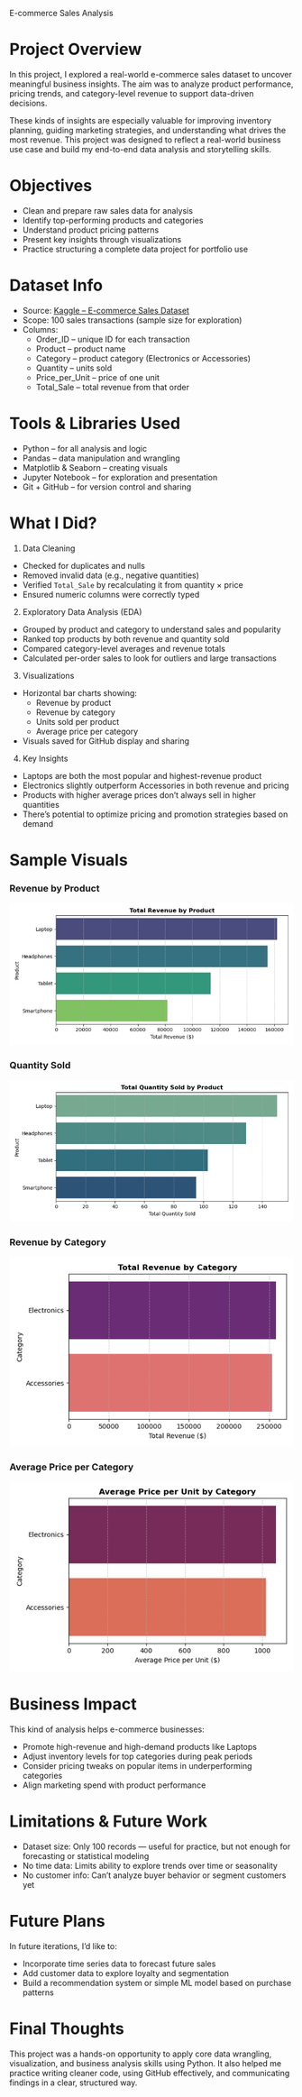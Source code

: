 E-commerce Sales Analysis

# Project Overview

In this project, I explored a real-world e-commerce sales dataset to uncover meaningful business insights. The aim was to analyze product performance, pricing trends, and category-level revenue to support data-driven decisions.

These kinds of insights are especially valuable for improving inventory planning, guiding marketing strategies, and understanding what drives the most revenue. This project was designed to reflect a real-world business use case and build my end-to-end data analysis and storytelling skills.


# Objectives

- Clean and prepare raw sales data for analysis
- Identify top-performing products and categories
- Understand product pricing patterns
- Present key insights through visualizations
- Practice structuring a complete data project for portfolio use


# Dataset Info

- Source: [Kaggle – E-commerce Sales Dataset](https://www.kaggle.com/datasets/bismasajjad/e-commerce-sales-dataset)
- Scope: 100 sales transactions (sample size for exploration)
- Columns:
  - Order_ID – unique ID for each transaction
  - Product – product name
  - Category – product category (Electronics or Accessories)
  - Quantity – units sold
  - Price_per_Unit – price of one unit
  - Total_Sale – total revenue from that order


# Tools & Libraries Used

- Python – for all analysis and logic
- Pandas – data manipulation and wrangling
- Matplotlib & Seaborn – creating visuals
- Jupyter Notebook – for exploration and presentation
- Git + GitHub – for version control and sharing


# What I Did?

1. Data Cleaning
- Checked for duplicates and nulls
- Removed invalid data (e.g., negative quantities)
- Verified `Total_Sale` by recalculating it from quantity × price
- Ensured numeric columns were correctly typed

2. Exploratory Data Analysis (EDA)
- Grouped by product and category to understand sales and popularity
- Ranked top products by both revenue and quantity sold
- Compared category-level averages and revenue totals
- Calculated per-order sales to look for outliers and large transactions

3. Visualizations
- Horizontal bar charts showing:
  - Revenue by product
  - Revenue by category
  - Units sold per product
  - Average price per category
- Visuals saved for GitHub display and sharing

4. Key Insights
- Laptops are both the most popular and highest-revenue product
- Electronics slightly outperform Accessories in both revenue and pricing
- Products with higher average prices don’t always sell in higher quantities
- There’s potential to optimize pricing and promotion strategies based on demand


# Sample Visuals

### Revenue by Product
![Revenue by Product](visuals/top_products_by_revenue.png)

### Quantity Sold
![Quantity Sold](visuals/top_products_by_quantity_sold.png)

### Revenue by Category
![Revenue by Category](visuals/revenue_distribution_by_category.png)

### Average Price per Category
![Avg Price](visuals/average_price_per_unit_by_category.png)


# Business Impact

This kind of analysis helps e-commerce businesses:

- Promote high-revenue and high-demand products like Laptops
- Adjust inventory levels for top categories during peak periods
- Consider pricing tweaks on popular items in underperforming categories
- Align marketing spend with product performance


# Limitations & Future Work

- Dataset size: Only 100 records — useful for practice, but not enough for forecasting or statistical modeling
- No time data: Limits ability to explore trends over time or seasonality
- No customer info: Can’t analyze buyer behavior or segment customers yet

# Future Plans
In future iterations, I’d like to:
- Incorporate time series data to forecast future sales
- Add customer data to explore loyalty and segmentation
- Build a recommendation system or simple ML model based on purchase patterns


# Final Thoughts

This project was a hands-on opportunity to apply core data wrangling, visualization, and business analysis skills using Python. It also helped me practice writing cleaner code, using GitHub effectively, and communicating findings in a clear, structured way.

